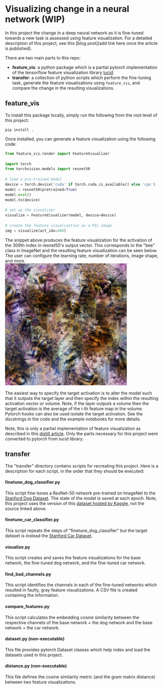 # Visualizing change in a neural network (WIP)
In this project the change in a deep neural network as it is fine-tuned towards a new task is assessed using feature visualization. For a detailed description of this project, see this [blog post](add link here once the article is published).

There are two main parts to this repo:
- **feature_vis**: a python package which is a partial pytorch implementation of the tensorflow feature visualization library [lucid](https://github.com/tensorflow/lucid).
- **transfer**: a collection of python scripts which perform the fine-tuning task, generate the feature visualizations using `feature_vis`, and compare the change in the resulting visualizations.

## feature_vis

To install this package locally, simply run the following from the root level of this project:
```
pip install .
```
Once installed, you can generate a feature visualization using the following code:
```python
from feature_vis.render import FeatureVisualizer

import torch
from torchvision.models import resnet50

# load a pre-trained model
device = torch.device('cuda' if torch.cuda.is_available() else 'cpu')
model = resnet50(pretrained=True)
model.eval()
model.to(device)

# set up the visualizer
visualize = FeatureVisualizer(model, device=device)

# create the feature visualization as a PIL image
img = visualize(act_idx=309)
```
The snippet above produces the feature visualization for the activation of the 309th index in resnet50's output vector. This corresponds to the "bee" class in ImageNet and the resulting feature visualization can be seen below. The user can configure the learning rate, number of iterations, image shape, and more.  
![Bee feature visualization](https://raw.githubusercontent.com/martin-chobanyan/transfer-visualization/master/resources/bee-visualization.png)

The easiest way to specify the target activation is to alter the model such that it outputs the target layer and then specify the index within the resulting activation vector or volume. Note, if the layer outputs a volume then the target activation is the average of the i-th feature map in the volume. Pytorch hooks can also be used isolate the target activation. See the docstrings in the code and the example notebooks for more details.  

Note, this is only a partial implementation of feature visualization as described in this [distill article](https://distill.pub/2017/feature-visualization/). Only the parts necessary for this project were converted to pytorch from lucid library.

## transfer
The "transfer" directory contains scripts for recreating this project. Here is a description for each script, in the order that they should be executed:
#### finetune_dog_classifier.py
This script fine-tunes a ResNet-50 network pre-trained on ImageNet to the [Stanford Dog Dataset](http://vision.stanford.edu/aditya86/ImageNetDogs/). The state of the model is saved at each epoch.
Note, this project uses the version of this [dataset hosted by Kaggle](https://www.kaggle.com/c/dog-breed-identification/data), not the source linked above.
#### finetune_car_classifier.py
This script repeats the steps of "finetune_dog_classifier" but the target dataset is instead the [Stanford Car Dataset](https://ai.stanford.edu/~jkrause/cars/car_dataset.html). 
#### visualize.py
This script creates and saves the feature visualizations for the base network, the fine-tuned dog network, and the fine-tuned car network.
#### find_bad_channels.py
This script identifies the channels in each of the fine-tuned networks which resulted in faulty, gray feature visualizations. A CSV file is created containing the information.
#### compare_features.py
This script calculates the embedding cosine similarity between the respective channels of the base network + the dog network and the base network + the car network.
#### dataset.py (non-executable)
This file provides pytorch Dataset classes which help index and load the datasets used in this project.
#### distance.py (non-executable)
This file defines the cosine similarity metric (and the gram matrix distance) between two feature visualizations.
